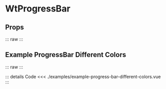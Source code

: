 <script setup>
import Docs from './wt-progress-bar-docs.vue';
import ExampleProgressBarDifferentColors from './examples/example-progress-bar-different-colors.vue';
</script>

# WtProgressBar

## Props
::: raw
<Docs/>
:::

## Example ProgressBar Different Colors
::: raw
<ExampleProgressBarDifferentColors/>
:::

::: details Code
<<< ./examples/example-progress-bar-different-colors.vue
:::
